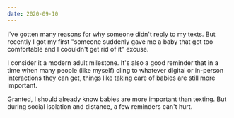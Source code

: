 ```yaml
---
date: 2020-09-10
---
```


I've gotten many reasons for why someone didn't reply to my texts. But recently I got my first "someone suddenly gave me a baby that got too comfortable and I coouldn't get rid of it" excuse.

I consider it a modern adult milestone. It's also a good reminder that in a time when many people (like myself) cling to whatever digital or in-person interactions they can get, things like taking care of babies are still more important.

Granted, I should already know babies are more important than texting. But during social isolation and distance, a few reminders can't hurt.
